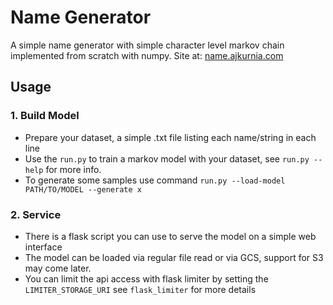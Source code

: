 # Name Generator

A simple name generator with simple character level markov chain implemented from scratch with numpy. Site at: [name.ajkurnia.com](name.ajkurnia.com)

## Usage

### 1. Build Model

- Prepare your dataset, a simple .txt file listing each name/string in each line
- Use the `run.py` to train a markov model with your dataset, see `run.py --help` for more info.
- To generate some samples use command `run.py --load-model PATH/TO/MODEL --generate x`

### 2. Service

- There is a flask script you can use to serve the model on a simple web interface
- The model can be loaded via regular file read or via GCS, support for S3 may come later.
- You can limit the api access with flask limiter by setting the `LIMITER_STORAGE_URI` see `flask_limiter` for more details
